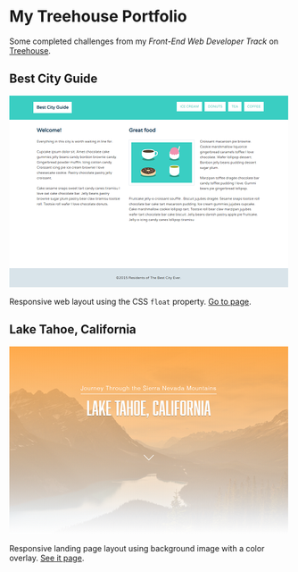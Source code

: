 # My Treehouse Portfolio

Some completed challenges from my *Front-End Web Developer Track* on [Treehouse](https://teamtreehouse.com/).


## Best City Guide

[![Image](./project-images/best-city-guide.png)](https://luisgerardodev.github.io/treehouse-portfolio/css-floats/)

Responsive web layout using the CSS `float` property. [Go to page](https://luisgerardodev.github.io/treehouse-portfolio/css-floats/).


## Lake Tahoe, California

[![Image](./project-images/lake-tahoe.png)](https://luisgerardodev.github.io/treehouse-portfolio/css-shadows/)

Responsive landing page layout using background image with a color overlay. [See it page](https://luisgerardodev.github.io/treehouse-portfolio/css-shadows/).